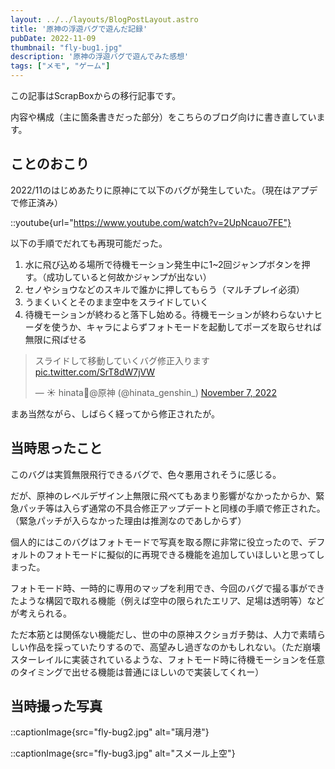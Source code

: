 ```yaml
---
layout: ../../layouts/BlogPostLayout.astro
title: '原神の浮遊バグで遊んだ記録'
pubDate: 2022-11-09
thumbnail: "fly-bug1.jpg"
description: '原神の浮遊バグで遊んでみた感想'
tags: ["メモ", "ゲーム"]
---
```


この記事はScrapBoxからの移行記事です。

内容や構成（主に箇条書きだった部分）をこちらのブログ向けに書き直しています。

## ことのおこり

2022/11のはじめあたりに原神にて以下のバグが発生していた。（現在はアプデで修正済み）

::youtube{url="https://www.youtube.com/watch?v=2UpNcauo7FE"}


以下の手順でだれても再現可能だった。

1. 水に飛び込める場所で待機モーション発生中に1~2回ジャンプボタンを押す。（成功していると何故かジャンプが出ない）
2. セノやショウなどのスキルで誰かに押してもらう（マルチプレイ必須）
3. うまくいくとそのまま空中をスライドしていく
4. 待機モーションが終わると落下し始める。待機モーションが終わらないナヒーダを使うか、キャラによらずフォトモードを起動してポーズを取らせれば無限に飛ばせる

<blockquote class="twitter-tweet"><p lang="ja" dir="ltr">スライドして移動していくバグ修正入ります <a href="https://t.co/SrT8dW7jVW">pic.twitter.com/SrT8dW7jVW</a></p>&mdash; ☀️ hinata🌸@原神 (@hinata_genshin_) <a href="https://twitter.com/hinata_genshin_/status/1589548973857329154?ref_src=twsrc%5Etfw">November 7, 2022</a></blockquote> <script async src="https://platform.twitter.com/widgets.js" charset="utf-8"></script>

まあ当然ながら、しばらく経ってから修正されたが。

## 当時思ったこと

このバグは実質無限飛行できるバグで、色々悪用されそうに感じる。

だが、原神のレベルデザイン上無限に飛べてもあまり影響がなかったからか、緊急パッチ等は入らず通常の不具合修正アップデートと同様の手順で修正された。（緊急パッチが入らなかった理由は推測なのであしからず）

個人的にはこのバグはフォトモードで写真を取る際に非常に役立ったので、デフォルトのフォトモードに擬似的に再現できる機能を追加していほしいと思ってしまった。

フォトモード時、一時的に専用のマップを利用でき、今回のバグで撮る事ができたような構図で取れる機能（例えば空中の限られたエリア、足場は透明等）などが考えられる。

ただ本筋とは関係ない機能だし、世の中の原神スクショガチ勢は、人力で素晴らしい作品を採っていたりするので、高望みし過ぎなのかもしれない。（ただ崩壊スターレイルに実装されているような、フォトモード時に待機モーションを任意のタイミングで出せる機能は普通にほしいので実装してくれー）

## 当時撮った写真

::captionImage{src="fly-bug2.jpg" alt="璃月港"}

::captionImage{src="fly-bug3.jpg" alt="スメール上空"}